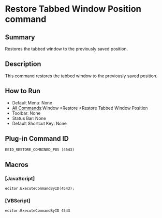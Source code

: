 # Restore Tabbed Window Position command

## Summary

Restores the tabbed window to the previously saved position.

## Description

This command restores the tabbed window to the previously saved position.

## How to Run

- Default Menu: None
- [All Commands](../tools/all_commands):Window
\>Restore \>Restore Tabbed Window Position
- Toolbar: None
- Status Bar: None
- Default Shortcut Key: None

## Plug-in Command ID

```
EEID_RESTORE_COMBINED_POS (4543)```

## Macros

### \[JavaScript\]

```
editor.ExecuteCommandByID(4543);
```

### \[VBScript\]

```
editor.ExecuteCommandByID 4543
```
